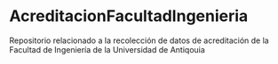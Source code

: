 # AcreditacionFacultadIngenieria
Repositorio relacionado a la recolección de datos de acreditación de la Facultad de Ingeniería de la Universidad de Antiqouia
